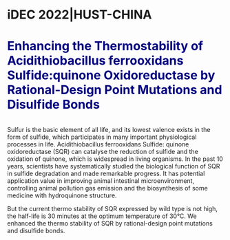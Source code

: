 # iDEC 2022|HUST-CHINA

<h1><font color=navy>Enhancing the Thermostability of Acidithiobacillus ferrooxidans Sulfide:quinone Oxidoreductase by Rational-Design Point Mutations and Disulfide Bonds</font></h1>

<center><img scr='../img/SQR.gif'></center>

Sulfur is the basic element of all life, and its lowest valence exists in the form of sulfide, which participates in many important physiological processes in life. Acidithiobacillus ferrooxidans Sulfide: quinone oxidoreductase (SQR) can catalyse the reduction of sulfide and the oxidation of quinone, which is widespread in living organisms. In the past 10 years, scientists have systematically studied the biological function of SQR in sulfide degradation and made remarkable progress. It has potential application value in improving animal intestinal microenvironment, controlling animal pollution gas emission and the biosynthesis of some medicine with hydroquinone structure.

But the current thermo stability of SQR expressed by wild type is not high, the half-life is 30 minutes at the optimum temperature of 30°C. We enhanced the thermo stability of SQR by rational-design point mutations and disulfide bonds.

 